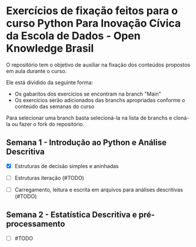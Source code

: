 # Exercícios de fixação feitos para o curso Python Para Inovação Cívica da Escola de Dados - Open Knowledge Brasil

O repositório tem o objetivo de auxiliar na fixação dos conteúdos propostos em aula durante o curso.

Ele está dividido da seguinte forma:

- Os gabaritos dos exercícios se encontram na branch "Main"
- Os exercícios serão adicionados das branchs apropriadas conforme o conteúdo das semanas do curso

Para selecionar uma branch basta selecioná-la na lista de branchs e cloná-la ou fazer o fork do
repositório.

## Semana 1 - Introdução ao Python e Análise Descritiva

- [x] Estruturas de decisão simples e aninhadas

- [ ] Estruturas iteração (#TODO)

- [ ] Carregamento, leitura e escrita em arquivos para análises descritivas (#TODO)

## Semana 2 - Estatística Descritiva e pré-processamento

- [ ] #TODO
